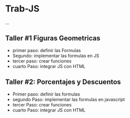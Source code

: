 # Trab-JS


...


## Taller #1 Figuras Geometricas


- primer paso: definir las Formulas
- Segundo: implementar las formulas en JS
- tercer paso: crear funciones
- cuarto Paso: integrar JS con HTML

## Taller #2: Porcentajes y Descuentos

- Primer paso: definir las formulas
- segundo Paso: implementar las formulas en javascript
- tercer Paso: crear funciones
- cuarto Paso: integrar JS con HTML
